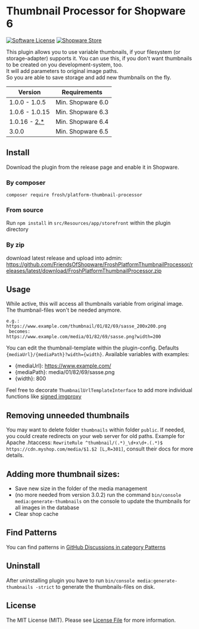 # Thumbnail Processor for Shopware 6

[![Software License](https://img.shields.io/badge/license-MIT-brightgreen.svg?style=flat-square)](LICENSE.md) [![Shopware Store](https://img.shields.io/badge/shopware-store-blue.svg?style=flat-square)](https://store.shopware.com/en/frosh69611263569f/thumbnailprocessor-plugin.html)

This plugin allows you to use variable thumbnails, if your filesystem (or storage-adapter) supports it.
You can use this, if you don't want thumbnails to be created on you development-system, too.  
It will add parameters to original image paths.  
So you are able to save storage and add new thumbnails on the fly.

| Version 	            | Requirements      |
|----------------------|-------------------|
| 1.0.0 - 1.0.5     	  | Min. Shopware 6.0 |
| 1.0.6 - 1.0.15     	 | Min. Shopware 6.3 |
| 1.0.16 - [2.*](https://github.com/FriendsOfShopware/FroshPlatformThumbnailProcessor/tree/v2)       	 | Min. Shopware 6.4 |
| 3.0.0      	         | Min. Shopware 6.5 |

## Install

Download the plugin from the release page and enable it in Shopware.

### By composer

`composer require frosh/platform-thumbnail-processor`

### From source

Run `npm install` in `src/Resources/app/storefront` within the plugin directory

### By zip

download latest release and upload into admin:
https://github.com/FriendsOfShopware/FroshPlatformThumbnailProcessor/releases/latest/download/FroshPlatformThumbnailProcessor.zip

## Usage
While active, this will access all thumbnails variable from original image. The thumbnail-files won't be needed anymore.

````
e.g.:
https://www.example.com/thumbnail/01/82/69/sasse_200x200.png
 becomes:
https://www.example.com/media/01/82/69/sasse.png?width=200
````
You can edit the thumbnail-template within the plugin-config. Defaults `{mediaUrl}/{mediaPath}?width={width}`.
Available variables with examples:
* {mediaUrl}: https://www.example.com/
* {mediaPath}: media/01/82/69/sasse.png
* {width}: 800

Feel free to decorate `ThumbnailUrlTemplateInterface` to add more individual functions like [signed imgproxy](https://github.com/FriendsOfShopware/FroshPlatformThumbnailProcessorImgProxy)

## Removing unneeded thumbnails
You may want to delete folder `thumbnails` within folder `public`.
If needed, you could create redirects on your web server for old paths.
Example for Apache .htaccess: `RewriteRule ^thumbnail/(.*)_\d+x\d+.(.*)$ https://cdn.myshop.com/media/$1.$2 [L,R=301]`, consult their docs for more details.

## Adding more thumbnail sizes:
- Save new size in the folder of the media management
- (no more needed from version 3.0.2) run the command `bin/console media:generate-thumbnails` on the console to update the thumbnails for all images in the database
- Clear shop cache

## Find Patterns

You can find patterns in [GitHub Discussions in category Patterns](https://github.com/FriendsOfShopware/FroshPlatformThumbnailProcessor/discussions/categories/patterns)

## Uninstall

After uninstalling plugin you have to run `bin/console media:generate-thumbnails -strict` to generate the thumbnails-files on disk.

## License

The MIT License (MIT). Please see [License File](LICENSE) for more information.
